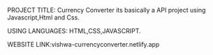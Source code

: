 PROJECT TITLE:
              Currency Converter its basically a API project using Javascript,Html and Css.

USING LANGUAGES:
                HTML,CSS,JAVASCRIPT.

WEBSITE LINK:vishwa-currencyconverter.netlify.app

